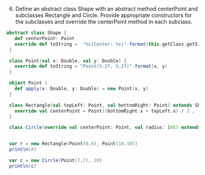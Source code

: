 6. Define an abstract class Shape with an abstract method centerPoint and
subclasses Rectangle and Circle. Provide appropriate constructors for the
subclasses and override the centerPoint method in each subclass.

```scala
abstract class Shape {
   def centerPoint: Point
   override def toString =  "%s(Center: %s)".format(this.getClass.getSimpleName, centerPoint.toString)
 }

 class Point(val x: Double, val y: Double) {
   override def toString = "Point(%.2f, %.2f)".format(x, y)
 }

 object Point {
   def apply(x: Double, y: Double) = new Point(x, y)
 }

 class Rectangle(val topLeft: Point, val bottomRight: Point) extends Shape {
   override val centerPoint = Point((bottomRight.x + topLeft.x) / 2 , (bottomRight.y + topLeft.y) / 2 )
 }

 class Circle(override val centerPoint: Point, val radius: Int) extends Shape


 var r = new Rectangle(Point(0,0), Point(10,10))
 println(r)

 var c = new Circle(Point(7,7), 10)
 println(c)

```
